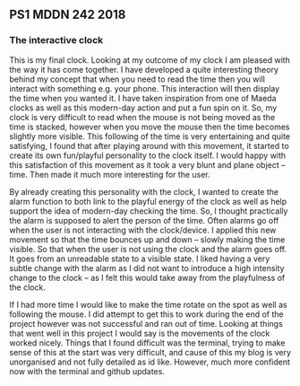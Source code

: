 ## PS1 MDDN 242 2018

### The interactive clock
This is my final clock. Looking at my outcome of my clock I am pleased with the way it has come together. I have developed a quite interesting theory behind my concept that when you need to read the time then you will interact with something e.g. your phone. This interaction will then display the time when you wanted it. I have taken inspiration from one of Maeda clocks as well as this modern-day action and put a fun spin on it. So, my clock is very difficult to read when the mouse is not being moved as the time is stacked, however when you move the mouse then the time becomes slightly more visible. This following of the time is very entertaining and quite satisfying, I found that after playing around with this movement, it started to create its own fun/playful personality to the clock itself. I would happy with this satisfaction of this movement as it took a very blunt and plane object – time. Then made it much more interesting for the user.

By already creating this personality with the clock, I wanted to create the alarm function to both link to the playful energy of the clock as well as help support the idea of modern-day checking the time. So, I thought practically the alarm is supposed to alert the person of the time. Often alarms go off when the user is not interacting with the clock/device. I applied this new movement so that the time bounces up and down – slowly making the time visible. So that when the user is not using the clock and the alarm goes off. It goes from an unreadable state to a visible state. I liked having a very subtle change with the alarm as I did not want to introduce a high intensity change to the clock – as I felt this would take away from the playfulness of the clock. 

If I had more time I would like to make the time rotate on the spot as well as following the mouse. I did attempt to get this to work during the end of the project however was not successful and ran out of time. Looking at things that went well in this project I would say is the movements of the clock worked nicely. Things that I found difficult was the terminal, trying to make sense of this at the start was very difficult, and cause of this my blog is very unorganised and not fully detailed as id like. However, much more confident now with the terminal and github updates.

